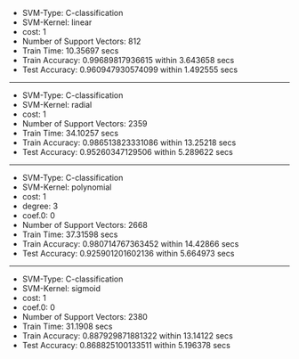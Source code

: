 * SVM-Type:  C-classification
* SVM-Kernel:  linear
* cost:  1
* Number of Support Vectors:  812
* Train Time:  10.35697 secs
* Train Accuracy:  0.99689817936615  within  3.643658 secs
* Test Accuracy:  0.960947930574099  within  1.492555 secs
*********************************************************
* SVM-Type:  C-classification
* SVM-Kernel:  radial
* cost:  1
* Number of Support Vectors:  2359
* Train Time:  34.10257 secs
* Train Accuracy:  0.986513823331086  within  13.25218 secs
* Test Accuracy:  0.95260347129506  within  5.289622 secs
*********************************************************
* SVM-Type:  C-classification
* SVM-Kernel:  polynomial
* cost:  1
* degree:  3
* coef.0:  0
* Number of Support Vectors:  2668
* Train Time:  37.31598 secs
* Train Accuracy:  0.980714767363452  within  14.42866 secs
* Test Accuracy:  0.925901201602136  within  5.664973 secs
*********************************************************
* SVM-Type:  C-classification
* SVM-Kernel:  sigmoid
* cost:  1
* coef.0:  0
* Number of Support Vectors:  2380
* Train Time:  31.1908 secs
* Train Accuracy:  0.887929871881322  within  13.14122 secs
* Test Accuracy:  0.868825100133511  within  5.196378 secs